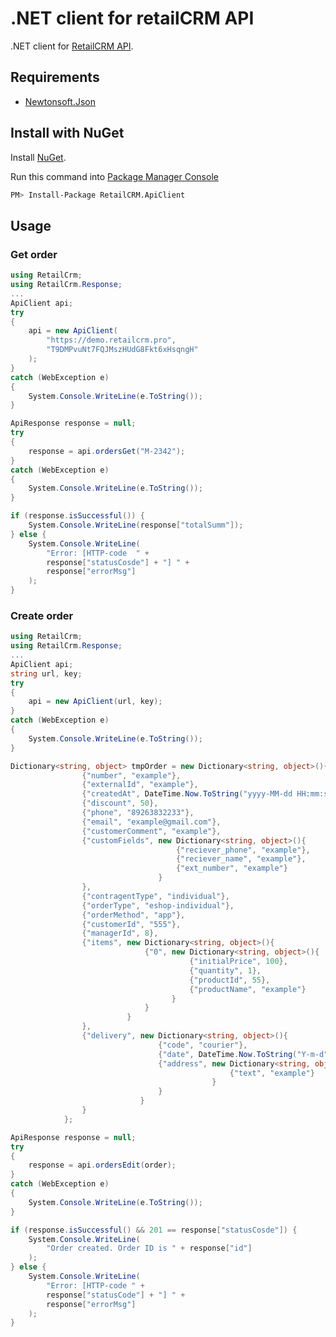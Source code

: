 .NET client for retailCRM API
=============================

.NET client for [RetailCRM API](http://www.retailcrm.pro/docs/Developers/ApiVersion3).

Requirements
-----------------------
* [Newtonsoft.Json](http://james.newtonking.com/json)

Install with NuGet
---------------------

Install [NuGet](http://docs.nuget.org/consume/installing-nuget).

Run this command into [Package Manager Console](http://docs.nuget.org/docs/start-here/using-the-package-manager-console)
``` bash
PM> Install-Package RetailCRM.ApiClient
```

Usage
---------------------

### Get order

``` csharp
using RetailCrm;
using RetailCrm.Response;
...
ApiClient api;
try
{
    api = new ApiClient(
    	"https://demo.retailcrm.pro",
    	"T9DMPvuNt7FQJMszHUdG8Fkt6xHsqngH"
    );
}
catch (WebException e)
{
    System.Console.WriteLine(e.ToString());
}

ApiResponse response = null;
try
{
    response = api.ordersGet("M-2342");
}
catch (WebException e)
{
    System.Console.WriteLine(e.ToString());
}

if (response.isSuccessful()) {
	System.Console.WriteLine(response["totalSumm"]);
} else {
	System.Console.WriteLine(
		"Error: [HTTP-code  " +
		response["statusCosde"] + "] " +
		response["errorMsg"]
	);
}

```
### Create order

``` csharp
using RetailCrm;
using RetailCrm.Response;
...
ApiClient api;
string url, key;
try
{
    api = new ApiClient(url, key);
}
catch (WebException e)
{
    System.Console.WriteLine(e.ToString());
}

Dictionary<string, object> tmpOrder = new Dictionary<string, object>(){
                {"number", "example"},
                {"externalId", "example"},
                {"createdAt", DateTime.Now.ToString("yyyy-MM-dd HH:mm:ss")},
                {"discount", 50},
                {"phone", "89263832233"},
                {"email", "example@gmail.com"},
                {"customerComment", "example"},
                {"customFields", new Dictionary<string, object>(){
                                     {"reciever_phone", "example"},
                                     {"reciever_name", "example"},
                                     {"ext_number", "example"}
                                 }
                },
                {"contragentType", "individual"},
                {"orderType", "eshop-individual"},
                {"orderMethod", "app"},
                {"customerId", "555"},
                {"managerId", 8},
                {"items", new Dictionary<string, object>(){
                              {"0", new Dictionary<string, object>(){
                                        {"initialPrice", 100},
                                        {"quantity", 1},
                                        {"productId", 55},
                                        {"productName", "example"}
                                    }
                              }
                          }
                },
                {"delivery", new Dictionary<string, object>(){
                                 {"code", "courier"},
                                 {"date", DateTime.Now.ToString("Y-m-d")},
                                 {"address", new Dictionary<string, object>(){
                                                 {"text", "example"}
                                             }
                                 }
                             }
                }
            };

ApiResponse response = null;
try
{
    response = api.ordersEdit(order);
}
catch (WebException e)
{
    System.Console.WriteLine(e.ToString());
}

if (response.isSuccessful() && 201 == response["statusCosde"]) {
	System.Console.WriteLine(
		"Order created. Order ID is " + response["id"]
	);
} else {
	System.Console.WriteLine(
		"Error: [HTTP-code " +
		response["statusCode"] + "] " +
		response["errorMsg"]
	);
}

```
